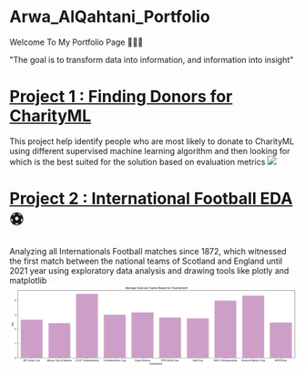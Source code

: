 # Arwa_AlQahtani_Portfolio
Welcome To My Portfolio Page 👩🏻‍💻

"The goal is to transform data into information, and information into insight"

# [Project 1 : Finding Donors for CharityML](https://github.com/ArwaAlqhtani/Finding-Donors-for-CharityML)
This project help identify people who are most likely to donate to CharityML 
using different supervised machine learning algorithm and then looking for which is the best suited for the solution
based on evaluation metrics
![](https://user-images.githubusercontent.com/62897832/127138254-8217e957-650b-41aa-8201-b122d444ba5a.png)





# [Project 2 : International Football EDA](https://github.com/ArwaAlqhtani/-International-Football-EDA) ⚽️
Analyzing all Internationals Football matches since 1872, which witnessed the first match 
between the national teams of Scotland and England until 2021 year 
using exploratory data analysis and drawing tools like plotly and matplotlib
![](https://github.com/ArwaAlqhtani/Arwa_Portfolio/blob/main/images/pic1.png)

